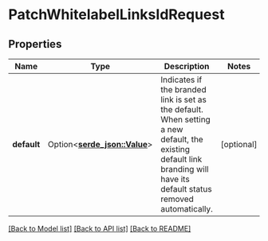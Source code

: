 # PatchWhitelabelLinksIdRequest

## Properties

Name | Type | Description | Notes
------------ | ------------- | ------------- | -------------
**default** | Option<[**serde_json::Value**](serde_json::Value.md)> | Indicates if the branded link is set as the default. When setting a new default, the existing default link branding will have its default status removed automatically. | [optional]

[[Back to Model list]](../README.md#documentation-for-models) [[Back to API list]](../README.md#documentation-for-api-endpoints) [[Back to README]](../README.md)


